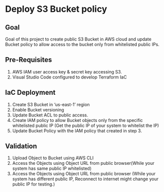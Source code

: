 # Deploy S3 Bucket policy
## Goal
Goal of this project to create public S3 Bucket in AWS cloud and update Bucket policy to allow access to the bucket only from whitelisted public IPs.
## Pre-Requisites
1. AWS IAM user access key & secret key accessing S3.
1. Visual Studio Code configured to develop Terraform IaC
## IaC Deployment
1. Create S3 Bucket in ‘us-east-1’ region 
1. Enable Bucket versioning
1. Update Bucket ACL to public access.
1. Create IAM policy to allow Bucket objects only from the specific whitelisted public IP (Get the public IP of your system to whitelist the IP)
1. Update Bucket Policy with the IAM policy that created in step 3.
## Validation
1. Upload Object to Bucket using AWS CLI
1. Access the Objects using Object URL from public browser(While your system has same public IP whitelisted)
1. Access the Objects using Object URL from public browser (While your system has different public IP, Reconnect to internet might change your public IP for testing.)
